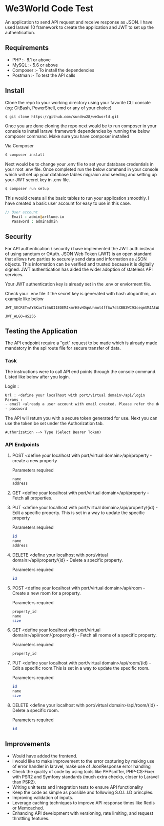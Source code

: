 # We3World Code Test

An application to send API request and receive response as JSON. I have used laravel 10 framework to create the application and JWT to set up the authentication.

## Requirements

- PHP :- 8.1 or above
- MySQL :- 5.6 or above
- Composer :- To install the dependencies
- Postman :- To test the API calls

## Install

Clone the repo to your working directory using your favorite CLI console (eg: GitBash, PowerShell, cmd or any of your choice) 

```bash
$ git clone https://github.com/sundew28/we3world.git
```

Once you are done cloning the repo next would be to run composer in your console to install laravel framework dependencies by running the below composer command. Make sure you have composer installed

Via Composer

```bash
$ composer install
```

Next would be to change your .env file to set your database credentials in your root .env file. Once completed run the below command in your console which
will set up your database tables migraion and seeding and setting up your JWT secret key in .env file.

```bash
$ composer run setup
```
This would create all the basic tables to run your application smoothly. I have created a basic user account for easy to use in this case.

```php
// User account
   Email : admin@artlume.io
   Password : adminadmin
```

## Security

For API authentication / security i have implemented the JWT auth instead of using sanctum or OAuth. JSON Web Token (JWT) is an open standard that allows two parties to securely send data and information as JSON objects. This information can be verified and trusted because it is digitally signed. JWT authentication has aided the wider adoption of stateless API services.

Your JWT authentication key is already set in the .env or enviorment file.

Check your .env file if the secret key is generated with hash alogorithm, an example like below
```
JWT_SECRET=AYBKioTi6AOI1EOEMJkmrH8vHDquUnmot4ff6w7d4XBB3WC93ceqmSMJAtW8kxco

JWT_ALGO=HS256

```

## Testing the Application

The API endpoint require a "get" request to be made which is already made mandatory in the api route file for secure transfer of data.

### Task 

The instructions were to call API end points through the console command. Listed like below after you login.

Login :

```bash
Url : <define your localhost with port/virtual domain>/api/login
Params : 
- email <already a user account with email created. Please refer the doc for the informations>,
- password
```
The API will return you with a secure token generated for use. Next you can use the token be set under the Authorization tab.

```
Authorization --> Type (Select Bearer Token)
```
### API Endpoints

1) POST <define your localhost with port/virtual domain>/api/property - create a new property

    Parameters required

    ```bash
    name
    address
    ```

2) GET <define your localhost with port/virtual domain>/api/property - Fetch all properties.

3) PUT <define your localhost with port/virtual domain>/api/property/{id} - Edit a specific property. This is set in a way to update the specific property

    Parameters required

    ```bash
    id
    name
    address
    ```

4) DELETE <define your localhost with port/virtual domain>/api/property/{id} - Delete a specific property.

    Parameters required

    ```bash
    id   
    ```

5) POST <define your localhost with port/virtual domain>/api/room - Create a new room for a property.

    Parameters required

    ```bash
    property_id
    name
    size
    ```

6) GET <define your localhost with port/virtual domain>/api/room/{propertyId} - Fetch all rooms of a specific property.

    Parameters required

    ```bash
    property_id    
    ```

7) PUT <define your localhost with port/virtual domain>/api/room/{id} - Edit a specific room.This is set in a way to update the specific room.
    
    Parameters required

    ```bash
    id
    name
    size
    ```

8) DELETE <define your localhost with port/virtual domain>/api/room/{id} - Delete a specific room.
   
   Parameters required

    ```bash
    id   
    ```

## Improvements

- Would have added the frontend.
- I would like to make improvement to the error capturing by making use of error handler in laravel, make use of JsonResponse error handling
- Check the quality of code by using tools like PHPsniffer, PHP-CS-Fixer with PSR2 and Symfony standards (much extra checks, closer to Laravel than PSR2).
- Writing unit tests and integration tests to ensure API functionality
- Keep the code as simple as possible and following S.O.L.I.D princples.
- Improving validation of inputs.
- Leverage caching techniques to improve API response times like Redis or Memcached.
- Enhancing API development with versioning, rate limiting, and request throttling features.
